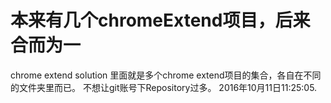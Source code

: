 # 本来有几个chromeExtend项目，后来合而为一
chrome extend solution
里面就是多个chrome extend项目的集合，各自在不同的文件夹里而已。
不想让git账号下Repository过多。
2016年10月11日11:25:05.
